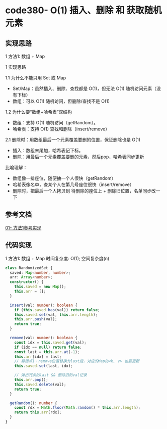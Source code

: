 # code380- O(1) 插入、删除 和 获取随机元素

## 实现思路

1 方法1: 数组 + Map

1 实现思路

1.1 为什么不能只用 Set 或 Map
  - Set/Map：虽然插入、删除、查找都是 O(1)，但无法 O(1) 随机访问元素（没有下标）
  - 数组：可以 O(1) 随机访问，但删除/查找不是 O(1)

1.2 为什么要“数组+哈希表”双结构
  - 数组：支持 O(1) 随机访问（getRandom）。
  - 哈希表：支持 O(1) 查找和删除（insert/remove）

2.1 删除时：用数组最后一个元素覆盖要删的位置，保证删除也是 O(1)
  - 插入：数组末尾加，哈希表记下标。
  - 删除：用最后一个元素覆盖要删的元素，然后pop，哈希表同步更新


比喻理解：
  - 数组像一排座位，随便抽一个人很快（getRandom）
  - 哈希表像名单，查某个人在第几号座位很快（insert/remove）
  - 删除时，把最后一个人拷贝到 待删除的座位上 + 删除旧位置，名单同步改一下


## 参考文档

[01- 方法1参考实现](https://leetcode.cn/problems/insert-delete-getrandom-o1/solutions/1416888/by-ac_oier-tpex/)


## 代码实现

1 方法1: 数组 + Map  时间复杂度: O(1);  空间复杂度(n)

```ts
class RandomizedSet {
  saved: Map<number, number>;
  arr: Array<number>;
  constructor() {
    this.saved = new Map();
    this.arr = [];
  }

  insert(val: number): boolean {
    if (this.saved.has(val)) return false;
    this.saved.set(val, this.arr.length);
    this.arr.push(val);
    return true;
  }

  remove(val: number): boolean {
    const idx = this.saved.get(val);
    if (idx == null) return false;
    const last = this.arr.at(-1);
    this.arr[idx] = last;
    // 易错点1：remove位置替换为last后，对应的Map的<k, v> 也要更新
    this.saved.set(last, idx);

    // 弹出冗余的last && 删除旧的val记录
    this.arr.pop();
    this.saved.delete(val);
    return true;
  }

  getRandom(): number {
    const rdx = Math.floor(Math.random() * this.arr.length);
    return this.arr[rdx];
  }
}
```


